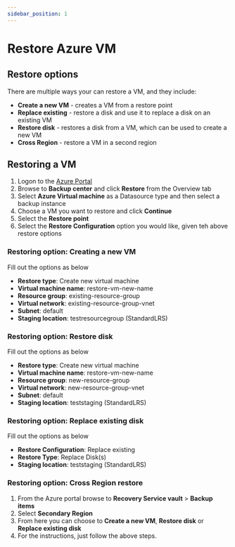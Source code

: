 ```yaml
---
sidebar_position: 1
---
```


# Restore Azure VM

## Restore options

There are multiple ways your can restore a VM, and they include:

- **Create a new VM** - creates a VM from a restore point
- **Replace existing** - restore a disk and use it to replace a disk on an existing VM
- **Restore disk** - restores a disk from a VM, which can be used to create a new VM
- **Cross Region** - restore a VM in a second region

## Restoring a VM

1. Logon to the [Azure Portal](https://portal.azure.com)
2. Browse to **Backup center** and click **Restore** from the Overview tab
3. Select **Azure Virtual machine** as a Datasource type and then select a backup instance
4. Choose a VM you want to restore and click **Continue**
5. Select the **Restore point**
6. Select the **Restore Configuration** option you would like, given teh above restore options

### Restoring option: Creating a new VM

Fill out the options as below

- **Restore type**: Create new virtual machine
- **Virtual machine name**: restore-vm-new-name
- **Resource group**: existing-resource-group
- **Virtual network**:  existing-resource-group-vnet
- **Subnet**: default
- **Staging location**: testresourcegroup (StandardLRS)

### Restoring option: Restore disk

Fill out the options as below

- **Restore type**: Create new virtual machine
- **Virtual machine name**: restore-vm-new-name
- **Resource group**: new-resource-group
- **Virtual network**:  new-resource-group-vnet
- **Subnet**: default
- **Staging location**: teststaging (StandardLRS)

### Restoring option: Replace existing disk

Fill out the options as below

- **Restore Configuration**: Replace existing
- **Restore Type**: Replace Disk(s)
- **Staging location**: teststaging (StandardLRS)

### Restoring option: Cross Region restore

1. From the Azure portal browse to **Recovery Service vault** > **Backup items**
2. Select **Secondary Region**
3. From here you can choose to **Create a new VM**, **Restore disk** or **Replace existing disk**
4. For the instructions, just follow the above steps.